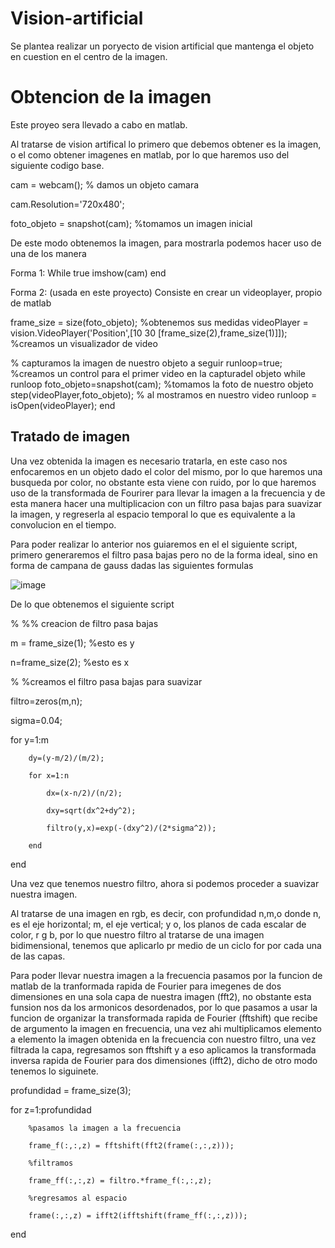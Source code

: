 # Vision-artificial

Se plantea realizar un poryecto de vision artificial que mantenga el objeto en cuestion en el centro de la imagen.

# Obtencion de la imagen
Este proyeo sera llevado a cabo en matlab.

Al tratarse de vision artifical lo primero que debemos obtener es la imagen, o el como obtener imagenes en matlab, por lo que haremos uso del siguiente codigo base.

cam = webcam(); % damos un objeto camara

cam.Resolution='720x480';

foto_objeto = snapshot(cam); %tomamos un imagen inicial

De este modo obtenemos la imagen, para mostrarla podemos hacer uso de una de los manera

Forma 1:
While true
  imshow(cam)
end

Forma 2: (usada en este proyecto)
Consiste en crear un videoplayer, propio de matlab

frame_size = size(foto_objeto); %obtenemos sus medidas
videoPlayer = vision.VideoPlayer('Position',[10 30 [frame_size(2),frame_size(1)]]); %creamos un visualizador de video

% capturamos la imagen de nuestro objeto a seguir
runloop=true; %creamos un control para el primer video en la capturadel objeto
while runloop
    foto_objeto=snapshot(cam); %tomamos la foto de nuestro objeto
    step(videoPlayer,foto_objeto); % al mostramos en nuestro video
    runloop = isOpen(videoPlayer);
end

## Tratado de imagen
Una vez obtenida la imagen es necesario tratarla, en este caso nos enfocaremos en un objeto dado el color del mismo, por lo que haremos una busqueda por color, no obstante esta viene con ruido, por lo que haremos uso de la transformada de Fourirer para llevar la imagen a la frecuencia y de esta manera hacer una multiplicacion con un filtro pasa bajas para suavizar la imagen, y regreserla al espacio temporal lo que es equivalente a la convolucion en el tiempo.

Para poder realizar lo anterior nos guiaremos en el el siguiente script, primero generaremos el filtro pasa bajas pero no de la forma ideal, sino en forma de campana de gauss dadas las siguientes formulas

![image](https://github.com/SebastianMartinez19/Vision-artificial/assets/106949729/7d8c3973-6905-4d61-b5e5-06124b84698a)

De lo que obtenemos el siguiente script

% %% creacion de filtro pasa bajas

m = frame_size(1); %esto es y

n=frame_size(2); %esto es x

% %creamos el filtro pasa bajas para suavizar

filtro=zeros(m,n);

sigma=0.04;

for y=1:m

        dy=(y-m/2)/(m/2);
        
        for x=1:n
        
            dx=(x-n/2)/(n/2);
            
            dxy=sqrt(dx^2+dy^2);
            
            filtro(y,x)=exp(-(dxy^2)/(2*sigma^2));
            
        end
        
end

Una vez que tenemos nuestro filtro, ahora si podemos proceder a suavizar nuestra imagen.

Al tratarse de una imagen en rgb, es decir, con profundidad n,m,o donde n, es el eje horizontal; m, el eje vertical; y o, los planos de cada escalar de color, r g b, por lo que nuestro filtro al tratarse de una imagen bidimensional, tenemos que aplicarlo pr medio de un ciclo for por cada una de las capas.

Para poder llevar nuestra imagen a la frecuencia pasamos por la funcion de matlab de la tranformada rapida de Fourier para imegenes de dos dimensiones en una sola capa de nuestra imagen (fft2), no obstante esta funsion nos da los armonicos desordenados, por lo que pasamos a usar la funcion de organizar la transformada rapida de Fourier (fftshift) que recibe de argumento la imagen en frecuencia, una vez ahi multiplicamos elemento a elemento la imagen obtenida en la frecuencia con nuestro filtro, una vez filtrada la capa, regresamos son fftshift y a eso aplicamos la transformada inversa rapida de Fourier para dos dimensiones (ifft2), dicho de otro modo tenemos lo siguinete.

profundidad = frame_size(3);

for z=1:profundidad

        %pasamos la imagen a la frecuencia
        
        frame_f(:,:,z) = fftshift(fft2(frame(:,:,z)));
        
        %filtramos
        
        frame_ff(:,:,z) = filtro.*frame_f(:,:,z);
        
        %regresamos al espacio
        
        frame(:,:,z) = ifft2(ifftshift(frame_ff(:,:,z)));
        
end
    
